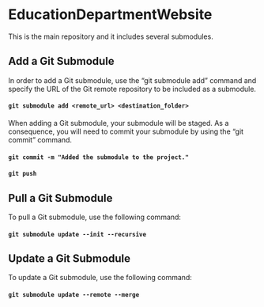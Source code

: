 # EducationDepartmentWebsite

This is the main repository and it includes several submodules.

## Add a Git Submodule

In order to add a Git submodule, use the “git submodule add” command and specify the URL of the Git remote repository to be included as a submodule.

#### `git submodule add <remote_url> <destination_folder>`

When adding a Git submodule, your submodule will be staged. As a consequence, you will need to commit your submodule by using the “git commit” command.

#### `git commit -m "Added the submodule to the project."`
#### `git push`

## Pull a Git Submodule

To pull a Git submodule, use the following command:

#### `git submodule update --init --recursive`

## Update a Git Submodule

To update a Git submodule, use the following command:

#### `git submodule update --remote --merge`

